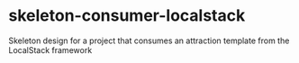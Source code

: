 # skeleton-consumer-localstack
Skeleton design for a project that consumes an attraction template from the LocalStack framework
